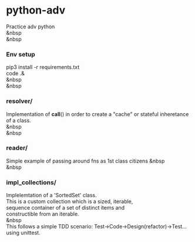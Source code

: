 # python-adv  
Practice adv python   
&nbsp  
&nbsp  

### Env setup  
pip3 install -r requirements.txt  
code .&  
&nbsp  
&nbsp  

### resolver/  
Implementation of __call__() in order to create a "cache" or stateful inheretance of a class.  
&nbsp  
&nbsp  

### reader/  
Simple example of passing around fns as 1st class citizens
&nbsp  
&nbsp  

### impl_collections/  
Implelemtation of a 'SortedSet' class.  
This is a custom collection which is a sized, iterable,  
sequence container of a set of distinct items and  
constructible from an iterable.  
&nbsp  
This follows a simple TDD scenario: Test->Code->Design(refactor)->Test...  using unittest.








